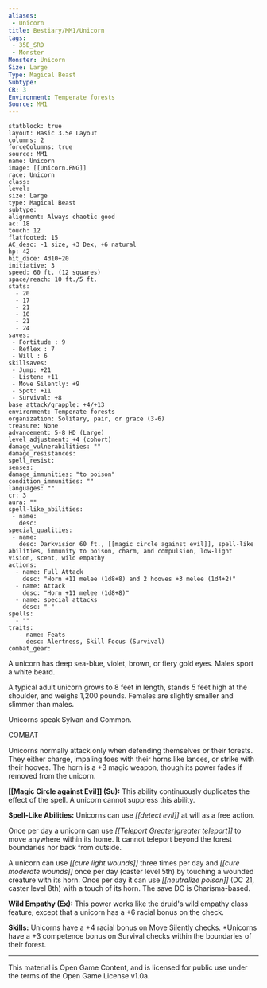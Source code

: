 ```yaml
---
aliases:
 - Unicorn
title: Bestiary/MM1/Unicorn
tags: 
 - 35E_SRD
 - Monster
Monster: Unicorn
Size: Large
Type: Magical Beast
Subtype: 
CR: 3
Environnent: Temperate forests
Source: MM1
---
```


```statblock
statblock: true
layout: Basic 3.5e Layout
columns: 2
forceColumns: true
source: MM1 
name: Unicorn
image: [[Unicorn.PNG]]
race: Unicorn
class: 
level: 
size: Large
type: Magical Beast
subtype: 
alignment: Always chaotic good
ac: 18
touch: 12
flatfooted: 15
AC_desc: -1 size, +3 Dex, +6 natural
hp: 42
hit_dice: 4d10+20
initiative: 3
speed: 60 ft. (12 squares)
space/reach: 10 ft./5 ft.
stats:
  - 20
  - 17
  - 21
  - 10
  - 21
  - 24
saves:
 - Fortitude : 9
 - Reflex : 7
 - Will : 6
skillsaves:
 - Jump: +21
 - Listen: +11
 - Move Silently: +9
 - Spot: +11
 - Survival: +8
base_attack/grapple: +4/+13
environment: Temperate forests
organization: Solitary, pair, or grace (3-6)
treasure: None
advancement: 5-8 HD (Large)
level_adjustment: +4 (cohort)
damage_vulnerabilities: ""
damage_resistances: 
spell_resist: 
senses: 
damage_immunities: "to poison"
condition_immunities: ""
languages: ""
cr: 3
aura: ""
spell-like_abilities:
 - name: 
   desc: 
special_qualities:
 - name:
   desc: Darkvision 60 ft., [[magic circle against evil]], spell-like abilities, immunity to poison, charm, and compulsion, low-light vision, scent, wild empathy
actions:
  - name: Full Attack
    desc: "Horn +11 melee (1d8+8) and 2 hooves +3 melee (1d4+2)"
  - name: Attack
    desc: "Horn +11 melee (1d8+8)"
  - name: special attacks
    desc: "-"
spells:
  - ""
traits:
   - name: Feats
     desc: Alertness, Skill Focus (Survival)
combat_gear:  
```


A unicorn has deep sea-blue, violet, brown, or fiery gold eyes. Males sport a white beard.

A typical adult unicorn grows to 8 feet in length, stands 5 feet high at the shoulder, and weighs 1,200 pounds. Females are slightly smaller and slimmer than males.

Unicorns speak Sylvan and Common.

COMBAT

Unicorns normally attack only when defending themselves or their forests. They either charge, impaling foes with their horns like lances, or strike with their hooves. The horn is a +3 magic weapon, though its power fades if removed from the unicorn.


**[[Magic Circle against Evil]] (Su):** This ability continuously duplicates the effect of the spell. A unicorn cannot suppress this ability.


**Spell-Like Abilities:** Unicorns can use *[[detect evil]]* at will as a free action.

Once per day a unicorn can use *[[Teleport Greater|greater teleport]]* to move anywhere within its home. It cannot teleport beyond the forest boundaries nor back from outside.

A unicorn can use *[[cure light wounds]]* three times per day and *[[cure moderate wounds]]* once per day (caster level 5th) by touching a wounded creature with its horn. Once per day it can use *[[neutralize poison]]* (DC 21, caster level 8th) with a touch of its horn. The save DC is Charisma-based.


**Wild Empathy (Ex):** This power works like the druid's wild empathy class feature, except that a unicorn has a +6 racial bonus on the check.


**Skills:** Unicorns have a +4 racial bonus on Move Silently checks. *Unicorns have a +3 competence bonus on Survival checks within the boundaries of their forest.

---

This material is Open Game Content, and is licensed for public use under the terms of the Open Game License v1.0a.
